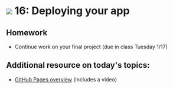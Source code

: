 # ![](https://ga-dash.s3.amazonaws.com/production/assets/logo-9f88ae6c9c3871690e33280fcf557f33.png) 16: Deploying your app

## Homework 

- Continue work on your final project (due in class Tuesday 1/17)

## Additional resource on today's topics:

- [GitHub Pages overview](https://pages.github.com) (includes a video)